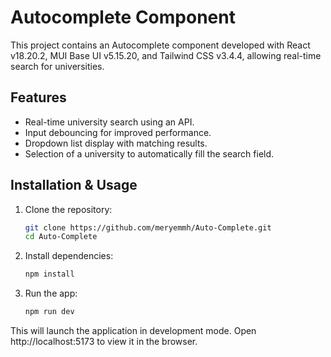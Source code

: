 # Autocomplete Component

This project contains an Autocomplete component developed with React v18.20.2, MUI Base UI v5.15.20, and Tailwind CSS v3.4.4, allowing real-time search for universities.

## Features
  - Real-time university search using an API.
  - Input debouncing for improved performance.
  - Dropdown list display with matching results.
  - Selection of a university to automatically fill the search field.


## Installation & Usage

1. Clone the repository:
    ```sh
    git clone https://github.com/meryemmh/Auto-Complete.git
    cd Auto-Complete
    ```

2. Install dependencies:
    ```sh
    npm install
    ```

3. Run the app:
    ```sh
    npm run dev
    ```

This will launch the application in development mode. Open http://localhost:5173 to view it in the browser.